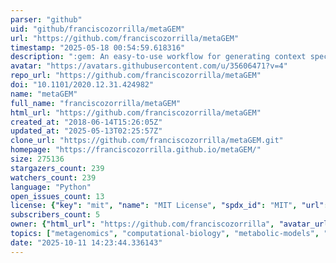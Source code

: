 ```yaml
---
parser: "github"
uid: "github/franciscozorrilla/metaGEM"
url: "https://github.com/franciscozorrilla/metaGEM"
timestamp: "2025-05-18 00:54:59.618316"
description: ":gem: An easy-to-use workflow for generating context specific genome-scale metabolic models and predicting metabolic interactions within microbial communities directly from metagenomic data"
avatar: "https://avatars.githubusercontent.com/u/35606471?v=4"
repo_url: "https://github.com/franciscozorrilla/metaGEM"
doi: "10.1101/2020.12.31.424982"
name: "metaGEM"
full_name: "franciscozorrilla/metaGEM"
html_url: "https://github.com/franciscozorrilla/metaGEM"
created_at: "2018-06-14T15:26:05Z"
updated_at: "2025-05-13T02:25:57Z"
clone_url: "https://github.com/franciscozorrilla/metaGEM.git"
homepage: "https://franciscozorrilla.github.io/metaGEM/"
size: 275136
stargazers_count: 239
watchers_count: 239
language: "Python"
open_issues_count: 13
license: {"key": "mit", "name": "MIT License", "spdx_id": "MIT", "url": "https://api.github.com/licenses/mit", "node_id": "MDc6TGljZW5zZTEz"}
subscribers_count: 5
owner: {"html_url": "https://github.com/franciscozorrilla", "avatar_url": "https://avatars.githubusercontent.com/u/35606471?v=4", "login": "franciscozorrilla", "type": "User"}
topics: ["metagenomics", "computational-biology", "metabolic-models", "gut-microbiome", "snakemake", "metagenome-assembled-genomes", "mags", "metabolism", "bioinformatics", "flux-balance-analysis", "genome-scale-metabolic-model", "metabolic-modeling", "microbial-ecology", "microbiome", "systems-biology"]
date: "2025-10-11 14:23:44.336143"
---
```

